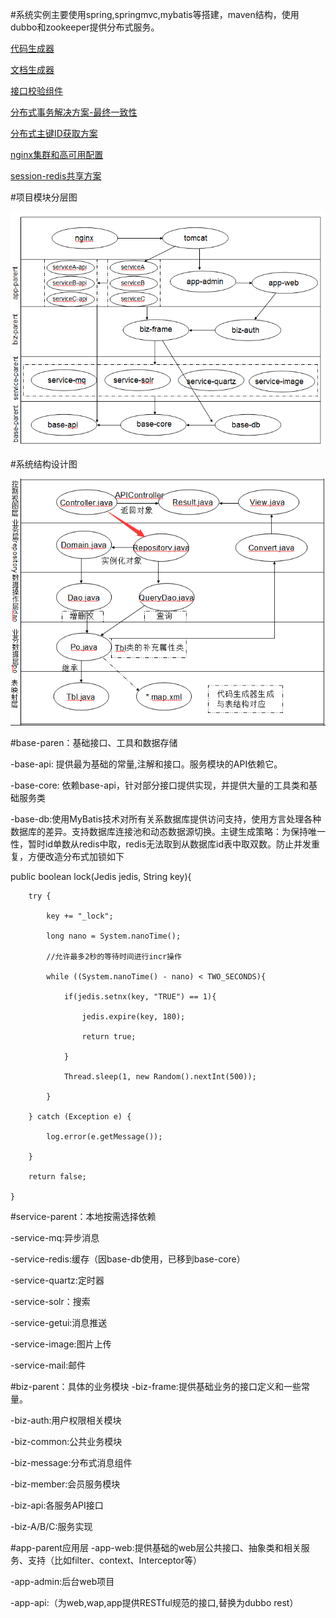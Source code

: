 #系统实例主要使用spring,springmvc,mybatis等搭建，maven结构，使用dubbo和zookeeper提供分布式服务。

[代码生成器](https://github.com/fuhaopai/pai/blob/master/CODEGEN.md)

[文档生成器](https://github.com/fuhaopai/pai/blob/master/DOCGEN.md)

[接口校验组件](https://github.com/fuhaopai/pai/blob/master/INTFCHECK.md)

[分布式事务解决方案-最终一致性](https://github.com/fuhaopai/pai/blob/master/TRANSACTION.md)

[分布式主键ID获取方案](https://github.com/fuhaopai/pai/blob/master/GETID.md)

[nginx集群和高可用配置](https://github.com/fuhaopai/pai/blob/master/nginx.md)

[session-redis共享方案](https://github.com/fuhaopai/pai/blob/master/session.md)

#项目模块分层图

![image](https://github.com/fuhaopai/pai/blob/master/doc/image/module.png)

#系统结构设计图

![image](https://github.com/fuhaopai/pai/blob/master/doc/image/code.png)

#base-paren：基础接口、工具和数据存储

-base-api:
 提供最为基础的常量,注解和接口。服务模块的API依赖它。

-base-core:
 依赖base-api，针对部分接口提供实现，并提供大量的工具类和基础服务类

-base-db:使用MyBatis技术对所有关系数据库提供访问支持，使用方言处理各种数据库的差异。支持数据库连接池和动态数据源切换。主键生成策略：为保持唯一性，暂时id单数从redis中取，redis无法取到从数据库id表中取双数。防止并发重复，方便改造分布式加锁如下

public boolean lock(Jedis jedis, String key){

		try {
  
			key += "_lock";
   
			long nano = System.nanoTime();
   
			//允许最多2秒的等待时间进行incr操作
   
			while ((System.nanoTime() - nano) < TWO_SECONDS){
   
				if(jedis.setnx(key, "TRUE") == 1){
    
					jedis.expire(key, 180);
     
					return true;
     
				}
    
				Thread.sleep(1, new Random().nextInt(500));  
    
			}
   
		} catch (Exception e) {
  
			log.error(e.getMessage());
   
		}
  
		return false;
  
	}

#service-parent：本地按需选择依赖

-service-mq:异步消息

-service-redis:缓存（因base-db使用，已移到base-core）

-service-quartz:定时器

-service-solr：搜索

-service-getui:消息推送

-service-image:图片上传

-service-mail:邮件

#biz-parent：具体的业务模块
-biz-frame:提供基础业务的接口定义和一些常量。

-biz-auth:用户权限相关模块

-biz-common:公共业务模块

-biz-message:分布式消息组件

-biz-member:会员服务模块

-biz-api:各服务API接口

-biz-A/B/C:服务实现

#app-parent应用层
-app-web:提供基础的web层公共接口、抽象类和相关服务、支持（比如filter、context、Interceptor等）

-app-admin:后台web项目

-app-api:（为web,wap,app提供RESTful规范的接口,替换为dubbo rest）
